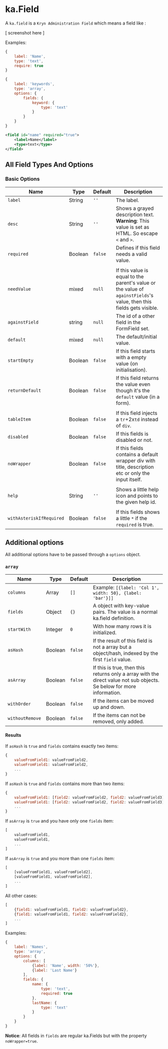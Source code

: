ka.Field
========


A `ka.field` is a `Kryn Administration Field` which means a field like :

 [ screenshot here ]



Examples:

```javascript
{
    label: 'Name',
    type: 'text',
    require: true
}
```

```javascript
{
    label: 'keywords',
    type: 'array',
    options: {
        fields: {
            keyword: {
                type: 'text'
            }
        }
    }
}
```

```xml
<field id="name" required="true">
    <label>Name</label>
    <type>text</type>
</field>
```


## All Field Types And Options

### Basic Options

 Name            | Type    | Default | Description
-----------------|---------|---------|------------
 `label`         | String  | `''`    | The label.
 `desc`          | String  | `''`    | Shows a grayed description text. __Warning__: This value is set as HTML. So escape `<` and `>`.
 `required`      | Boolean | `false` | Defines if this field needs a valid value.
                 |         |         |
 `needValue`     | mixed   | `null`  | If this value is equal to the parent's value or the value of `againstFields`'s value, then this fields gets visible.
 `againstField`  | string  | `null`  | The id of a other field in the FormField set.
 `default`       | mixed   | `null`  | The default/initial value.
 `startEmpty`    | Boolean | `false` | If this field starts with a empty value (on initialisation).
 `returnDefault` | Boolean | `false` | If this field returns the value even though it's the `default` value (in a form).
                 |         |
 `tableItem`     | Boolean | `false` | If this field injects a `tr`+2x`td` instead of `div`.
 `disabled`      | Boolean | `false` | If this fields is disabled or not.
 `noWrapper`     | Boolean | `false` | If this fields contains a default wrapper div with title, description etc or only the input itself.
                 |         |
 `help`          | String  | `''`    | Shows a little help icon and points to the given help id.
                 |         |         |
 `withAsteriskIfRequired` | Boolean | `false` | If this fields shows a little `*` if the `required` is true.


## Additional options

All additional options have to be passed through a `options` object.

### `array`

 Name            | Type    | Default | Description
-----------------|---------|---------|------------
 `columns`       | Array   | `[]`    | Example: `[{label: 'Col 1', width: 50}, {label: 'bar'}]]`
 `fields`        | Object  | `{}`    | A object with key-value pairs. The value is a normal ka.field definition.
 `startWith`     | Integer | `0`     | With how many rows it is initialized.
 `asHash`        | Boolean | `false` | If the result of this field is not a array but a object/hash, indexed by the first `field` value.
 `asArray`       | Boolean | `false` | If this is true, then this returns only a array with the direct value not sub objects. Se below for more information.
 `withOrder`     | Boolean | `false` | If the items can be moved up and down.
 `withoutRemove` | Boolean | `false` | If the items can not be removed, only added.

#### Results

If `asHash` is `true` and `fields` contains exactly two items:
```javascript
{
    valueFromField1: valueFromField2,
    valueFromField1: valueFromField2,
    ...
}
```

If `asHash` is `true` and `fields` contains more than two items:
```javascript
{
    valueFromField1: [field2: valueFromField2, field2: valueFromField3],
    valueFromField1: [field2: valueFromField2, field2: valueFromField3],
    ...
}
```

If `asArray` is `true` and you have only one `fields` item:
```javascript
[
    valueFromField1,
    valueFromField1,
    ...
]
```

If `asArray` is `true` and you more than one `fields` item:
```javascript
[
    [valueFromField1, valueFromField2],
    [valueFromField1, valueFromField2],
    ...
]
```

All other cases:
```javascript
[
    {field1: valueFromField1, field2: valueFromField2},
    {field1: valueFromField1, field2: valueFromField2},
    ...
]
```

Examples:

```javascript
{
    label: 'Names',
    type: 'array',
    options: {
        columns: [
            {label: 'Name', width: '50%'},
            {label: 'Last Name'}
        ],
        fields: {
            name: {
                type: 'text',
                required: true
            },
            lastName: {
                type: 'text'
            }
        }
    }
}
```

__Notice__: All fields in `fields` are regular ka.Fields but with the property `noWrapper=true`.